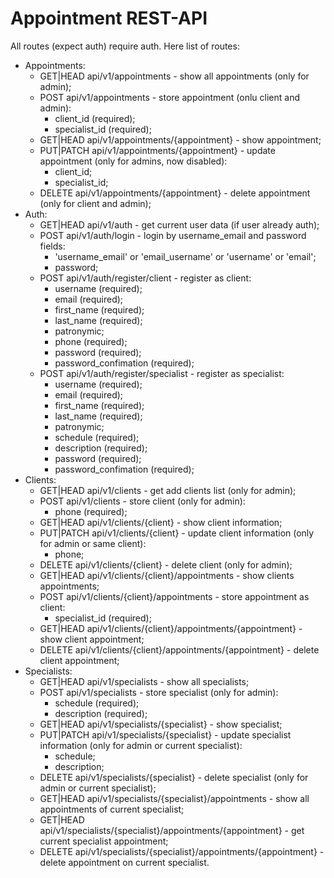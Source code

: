 # Appointment REST-API

All routes (expect auth) require auth. Here list of routes:
* Appointments:
  + GET|HEAD api/v1/appointments - show all appointments (only for admin);
  + POST api/v1/appointments - store appointment (onlu client and admin):
    - client_id (required);
    - specialist_id (required);
  + GET|HEAD api/v1/appointments/{appointment} - show appointment;
  + PUT|PATCH api/v1/appointments/{appointment} - update appointment (only for admins, now disabled):
    - client_id;
    - specialist_id;
  + DELETE api/v1/appointments/{appointment} - delete appointment (only for client and admin);
* Auth:
  + GET|HEAD api/v1/auth - get current user data (if user already auth);
  + POST api/v1/auth/login - login by username_email and password fields:
    - 'username_email' or 'email_username' or 'username' or 'email';
    - password;
  + POST api/v1/auth/register/client - register as client:
    - username (required); 
    - email (required);
    - first_name (required);
    - last_name (required);
    - patronymic;
    - phone (required);
    - password (required);
    - password_confimation (required);
  + POST api/v1/auth/register/specialist - register as specialist:
    - username (required);
    - email (required);
    - first_name (required);
    - last_name (required);
    - patronymic;
    - schedule (required);
    - description (required);
    - password (required);
    - password_confimation (required);
* Clients:
  + GET|HEAD api/v1/clients - get add clients list (only for admin);
  + POST api/v1/clients - store client (only for admin):
    - phone (required);
  + GET|HEAD api/v1/clients/{client} - show client information;
  + PUT|PATCH api/v1/clients/{client} - update client information (only for admin or same client):
    - phone;
  + DELETE api/v1/clients/{client} - delete client (only for admin);
  + GET|HEAD api/v1/clients/{client}/appointments - show clients appointments;
  + POST api/v1/clients/{client}/appointments - store appointment as client:
    - specialist_id (required);
  + GET|HEAD api/v1/clients/{client}/appointments/{appointment} - show client appointment;
  + DELETE api/v1/clients/{client}/appointments/{appointment} - delete client appointment;
* Specialists:
  + GET|HEAD api/v1/specialists - show all specialists;
  + POST api/v1/specialists - store specialist (only for admin):
    - schedule (required);
    - description (required);
  + GET|HEAD api/v1/specialists/{specialist} - show specialist;
  + PUT|PATCH api/v1/specialists/{specialist} - update specialist information (only for admin or current specialist):
    - schedule;
    - description;
  + DELETE api/v1/specialists/{specialist} - delete specialist (only for admin or current specialist);
  + GET|HEAD api/v1/specialists/{specialist}/appointments - show all appointments of current specialist;
  + GET|HEAD api/v1/specialists/{specialist}/appointments/{appointment} - get current specialist appointment;
  + DELETE api/v1/specialists/{specialist}/appointments/{appointment} - delete appointment on current specialist.
